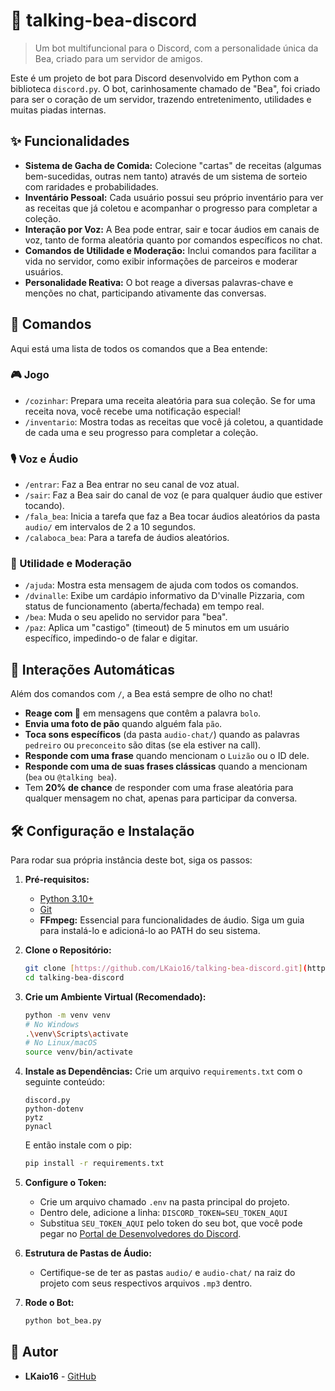 # 🤖 talking-bea-discord

> Um bot multifuncional para o Discord, com a personalidade única da Bea, criado para um servidor de amigos.

Este é um projeto de bot para Discord desenvolvido em Python com a biblioteca `discord.py`. O bot, carinhosamente chamado de "Bea", foi criado para ser o coração de um servidor, trazendo entretenimento, utilidades e muitas piadas internas.

## ✨ Funcionalidades

* **Sistema de Gacha de Comida:** Colecione "cartas" de receitas (algumas bem-sucedidas, outras nem tanto) através de um sistema de sorteio com raridades e probabilidades.
* **Inventário Pessoal:** Cada usuário possui seu próprio inventário para ver as receitas que já coletou e acompanhar o progresso para completar a coleção.
* **Interação por Voz:** A Bea pode entrar, sair e tocar áudios em canais de voz, tanto de forma aleatória quanto por comandos específicos no chat.
* **Comandos de Utilidade e Moderação:** Inclui comandos para facilitar a vida no servidor, como exibir informações de parceiros e moderar usuários.
* **Personalidade Reativa:** O bot reage a diversas palavras-chave e menções no chat, participando ativamente das conversas.

## 🚀 Comandos

Aqui está uma lista de todos os comandos que a Bea entende:

### 🎮 Jogo
* `/cozinhar`: Prepara uma receita aleatória para sua coleção. Se for uma receita nova, você recebe uma notificação especial!
* `/inventario`: Mostra todas as receitas que você já coletou, a quantidade de cada uma e seu progresso para completar a coleção.

### 🎙️ Voz e Áudio
* `/entrar`: Faz a Bea entrar no seu canal de voz atual.
* `/sair`: Faz a Bea sair do canal de voz (e para qualquer áudio que estiver tocando).
* `/fala_bea`: Inicia a tarefa que faz a Bea tocar áudios aleatórios da pasta `audio/` em intervalos de 2 a 10 segundos.
* `/calaboca_bea`: Para a tarefa de áudios aleatórios.

### 🔧 Utilidade e Moderação
* `/ajuda`: Mostra esta mensagem de ajuda com todos os comandos.
* `/dvinalle`: Exibe um cardápio informativo da D'vinalle Pizzaria, com status de funcionamento (aberta/fechada) em tempo real.
* `/bea`: Muda o seu apelido no servidor para "bea".
* `/paz`: Aplica um "castigo" (timeout) de 5 minutos em um usuário específico, impedindo-o de falar e digitar.

## 💬 Interações Automáticas

Além dos comandos com `/`, a Bea está sempre de olho no chat!

* **Reage com 🎂** em mensagens que contêm a palavra `bolo`.
* **Envia uma foto de pão** quando alguém fala `pão`.
* **Toca sons específicos** (da pasta `audio-chat/`) quando as palavras `pedreiro` ou `preconceito` são ditas (se ela estiver na call).
* **Responde com uma frase** quando mencionam o `Luizão` ou o ID dele.
* **Responde com uma de suas frases clássicas** quando a mencionam (`bea` ou `@talking bea`).
* Tem **20% de chance** de responder com uma frase aleatória para qualquer mensagem no chat, apenas para participar da conversa.

## 🛠️ Configuração e Instalação

Para rodar sua própria instância deste bot, siga os passos:

1.  **Pré-requisitos:**
    * [Python 3.10+](https://www.python.org/downloads/)
    * [Git](https://git-scm.com/downloads/)
    * **FFmpeg:** Essencial para funcionalidades de áudio. Siga um guia para instalá-lo e adicioná-lo ao PATH do seu sistema.

2.  **Clone o Repositório:**
    ```bash
    git clone [https://github.com/LKaio16/talking-bea-discord.git](https://github.com/LKaio16/talking-bea-discord.git)
    cd talking-bea-discord
    ```

3.  **Crie um Ambiente Virtual (Recomendado):**
    ```bash
    python -m venv venv
    # No Windows
    .\venv\Scripts\activate
    # No Linux/macOS
    source venv/bin/activate
    ```

4.  **Instale as Dependências:**
    Crie um arquivo `requirements.txt` com o seguinte conteúdo:
    ```
    discord.py
    python-dotenv
    pytz
    pynacl
    ```
    E então instale com o pip:
    ```bash
    pip install -r requirements.txt
    ```

5.  **Configure o Token:**
    * Crie um arquivo chamado `.env` na pasta principal do projeto.
    * Dentro dele, adicione a linha: `DISCORD_TOKEN=SEU_TOKEN_AQUI`
    * Substitua `SEU_TOKEN_AQUI` pelo token do seu bot, que você pode pegar no [Portal de Desenvolvedores do Discord](https://discord.com/developers/applications).

6.  **Estrutura de Pastas de Áudio:**
    * Certifique-se de ter as pastas `audio/` e `audio-chat/` na raiz do projeto com seus respectivos arquivos `.mp3` dentro.

7.  **Rode o Bot:**
    ```bash
    python bot_bea.py
    ```

## 👤 Autor

* **LKaio16** - [GitHub](https://github.com/LKaio16)
